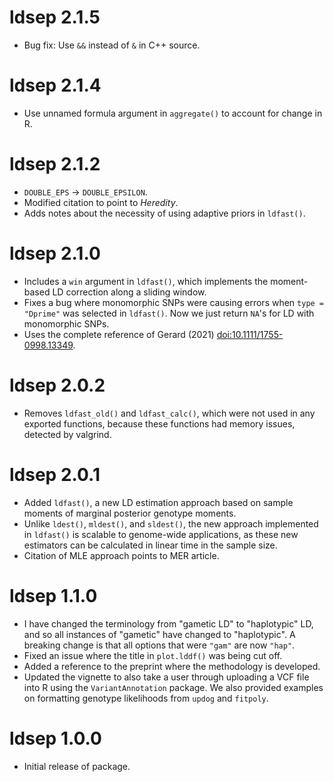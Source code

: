 # ldsep 2.1.5

- Bug fix: Use `&&` instead of `&` in C++ source.

# ldsep 2.1.4

- Use unnamed formula argument in `aggregate()` to account for change in R.

# ldsep 2.1.2

- `DOUBLE_EPS` -> `DOUBLE_EPSILON`.
- Modified citation to point to *Heredity*.
- Adds notes about the necessity of using adaptive priors in `ldfast()`.

# ldsep 2.1.0

- Includes a `win` argument in `ldfast()`, which implements the moment-based LD correction along a sliding window.
- Fixes a bug where monomorphic SNPs were causing errors when `type = "Dprime"` was selected in `ldfast()`. Now we just return `NA`'s for LD with monomorphic SNPs.
- Uses the complete reference of Gerard (2021) [doi:10.1111/1755-0998.13349](https://www.doi.org/10.1111/1755-0998.13349).

# ldsep 2.0.2

- Removes `ldfast_old()` and `ldfast_calc()`, which were not used in any 
  exported functions, because these functions had memory issues, detected 
  by valgrind.

# ldsep 2.0.1

- Added `ldfast()`, a new LD estimation approach based on sample
  moments of marginal posterior genotype moments.
- Unlike `ldest()`, `mldest()`, and `sldest()`, the new approach
  implemented in `ldfast()` is scalable to genome-wide applications,
  as these new estimators can be calculated in linear time in the 
  sample size.
- Citation of MLE approach points to MER article.

# ldsep 1.1.0

- I have changed the terminology from "gametic LD" to "haplotypic" LD,
  and so all instances of "gametic" have changed to "haplotypic". A breaking
  change is that all options that were `"gam"` are now `"hap"`.
- Fixed an issue where the title in `plot.lddf()` was being cut off.
- Added a reference to the preprint where the methodology is developed.
- Updated the vignette to also take a user through uploading a VCF file
  into R using the `VariantAnnotation` package. We also provided
  examples on formatting genotype likelihoods from `updog` and 
  `fitpoly`.

# ldsep 1.0.0

- Initial release of package.
